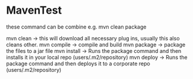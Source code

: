 # MavenTest

these command can be combine
	e.g.  mvn clean package

mvn clean   ->  this will download all necessary plug ins, usually this also cleans other.
mvn compile   ->     compile and build
mvn package    ->      package the files to a jar file 
mvn install    ->   Runs the package command and then installs it in your local repo    (users/.m2/repository)
mvn deploy    ->   Runs the package command and then deploys it to a corporate repo   (users/.m2/repository)